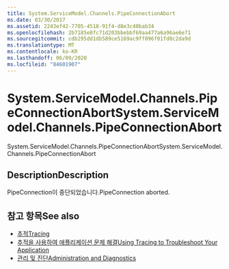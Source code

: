 ```yaml
---
title: System.ServiceModel.Channels.PipeConnectionAbort
ms.date: 03/30/2017
ms.assetid: 2243ef42-7705-4518-91f4-d8e3c40bab34
ms.openlocfilehash: 2b7185e8fc71d203bbebbf69aa477a6a96ae6e71
ms.sourcegitcommit: cdb295dd1db589ce5169ac9ff096f01fd0c2da9d
ms.translationtype: MT
ms.contentlocale: ko-KR
ms.lasthandoff: 06/09/2020
ms.locfileid: "84601907"
---
```

# <a name="systemservicemodelchannelspipeconnectionabort"></a><span data-ttu-id="5d4ce-102">System.ServiceModel.Channels.PipeConnectionAbort</span><span class="sxs-lookup"><span data-stu-id="5d4ce-102">System.ServiceModel.Channels.PipeConnectionAbort</span></span>
<span data-ttu-id="5d4ce-103">System.ServiceModel.Channels.PipeConnectionAbort</span><span class="sxs-lookup"><span data-stu-id="5d4ce-103">System.ServiceModel.Channels.PipeConnectionAbort</span></span>  
  
## <a name="description"></a><span data-ttu-id="5d4ce-104">Description</span><span class="sxs-lookup"><span data-stu-id="5d4ce-104">Description</span></span>  
 <span data-ttu-id="5d4ce-105">PipeConnection이 중단되었습니다.</span><span class="sxs-lookup"><span data-stu-id="5d4ce-105">PipeConnection aborted.</span></span>  
  
## <a name="see-also"></a><span data-ttu-id="5d4ce-106">참고 항목</span><span class="sxs-lookup"><span data-stu-id="5d4ce-106">See also</span></span>

- [<span data-ttu-id="5d4ce-107">추적</span><span class="sxs-lookup"><span data-stu-id="5d4ce-107">Tracing</span></span>](index.md)
- [<span data-ttu-id="5d4ce-108">추적을 사용하여 애플리케이션 문제 해결</span><span class="sxs-lookup"><span data-stu-id="5d4ce-108">Using Tracing to Troubleshoot Your Application</span></span>](using-tracing-to-troubleshoot-your-application.md)
- [<span data-ttu-id="5d4ce-109">관리 및 진단</span><span class="sxs-lookup"><span data-stu-id="5d4ce-109">Administration and Diagnostics</span></span>](../index.md)
